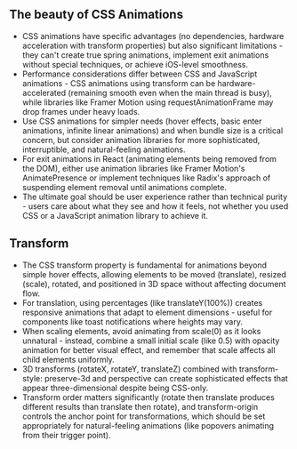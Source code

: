 ## The beauty of CSS Animations

- CSS animations have specific advantages (no dependencies, hardware acceleration with transform properties) but also significant limitations - they can't create true spring animations, implement exit animations without special techniques, or achieve iOS-level smoothness.
- Performance considerations differ between CSS and JavaScript animations - CSS animations using transform can be hardware-accelerated (remaining smooth even when the main thread is busy), while libraries like Framer Motion using requestAnimationFrame may drop frames under heavy loads.
- Use CSS animations for simpler needs (hover effects, basic enter animations, infinite linear animations) and when bundle size is a critical concern, but consider animation libraries for more sophisticated, interruptible, and natural-feeling animations.
- For exit animations in React (animating elements being removed from the DOM), either use animation libraries like Framer Motion's AnimatePresence or implement techniques like Radix's approach of suspending element removal until animations complete.
- The ultimate goal should be user experience rather than technical purity - users care about what they see and how it feels, not whether you used CSS or a JavaScript animation library to achieve it.

## Transform

- The CSS transform property is fundamental for animations beyond simple hover effects, allowing elements to be moved (translate), resized (scale), rotated, and positioned in 3D space without affecting document flow.
- For translation, using percentages (like translateY(100%)) creates responsive animations that adapt to element dimensions - useful for components like toast notifications where heights may vary.
- When scaling elements, avoid animating from scale(0) as it looks unnatural - instead, combine a small initial scale (like 0.5) with opacity animation for better visual effect, and remember that scale affects all child elements uniformly.
- 3D transforms (rotateX, rotateY, translateZ) combined with transform-style: preserve-3d and perspective can create sophisticated effects that appear three-dimensional despite being CSS-only.
- Transform order matters significantly (rotate then translate produces different results than translate then rotate), and transform-origin controls the anchor point for transformations, which should be set appropriately for natural-feeling animations (like popovers animating from their trigger point).